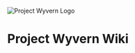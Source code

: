 <!-- TITLE: Home -->
<!-- SUBTITLE: About this wiki -->

![Project Wyvern Logo](https://media.githubusercontent.com/media/ProjectWyvern/wyvern-branding/master/logo/logo-square-red-transparent-400x400.png?raw=true "Project Wyvern Logo")
# Project Wyvern Wiki
